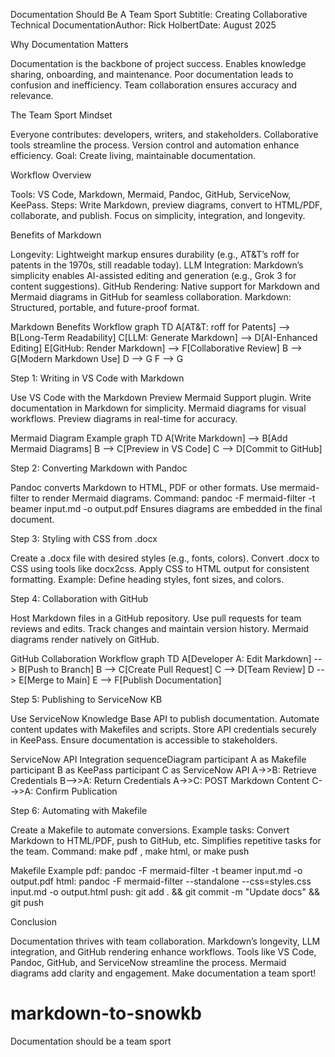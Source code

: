 Documentation Should Be A Team Sport
Subtitle: Creating Collaborative Technical DocumentationAuthor: Rick HolbertDate: August 2025

Why Documentation Matters

Documentation is the backbone of project success.
Enables knowledge sharing, onboarding, and maintenance.
Poor documentation leads to confusion and inefficiency.
Team collaboration ensures accuracy and relevance.


The Team Sport Mindset

Everyone contributes: developers, writers, and stakeholders.
Collaborative tools streamline the process.
Version control and automation enhance efficiency.
Goal: Create living, maintainable documentation.


Workflow Overview

Tools: VS Code, Markdown, Mermaid, Pandoc, GitHub, ServiceNow, KeePass.
Steps: Write Markdown, preview diagrams, convert to HTML/PDF, collaborate, and publish.
Focus on simplicity, integration, and longevity.


Benefits of Markdown

Longevity: Lightweight markup ensures durability (e.g., AT&T’s roff for patents in the 1970s, still readable today).
LLM Integration: Markdown’s simplicity enables AI-assisted editing and generation (e.g., Grok 3 for content suggestions).
GitHub Rendering: Native support for Markdown and Mermaid diagrams in GitHub for seamless collaboration.
Markdown: Structured, portable, and future-proof format.


Markdown Benefits Workflow
graph TD
    A[AT&T: roff for Patents] --> B[Long-Term Readability]
    C[LLM: Generate Markdown] --> D[AI-Enhanced Editing]
    E[GitHub: Render Markdown] --> F[Collaborative Review]
    B --> G[Modern Markdown Use]
    D --> G
    F --> G


Step 1: Writing in VS Code with Markdown

Use VS Code with the Markdown Preview Mermaid Support plugin.
Write documentation in Markdown for simplicity.
Mermaid diagrams for visual workflows.
Preview diagrams in real-time for accuracy.


Mermaid Diagram Example
graph TD
    A[Write Markdown] --> B[Add Mermaid Diagrams]
    B --> C[Preview in VS Code]
    C --> D[Commit to GitHub]


Step 2: Converting Markdown with Pandoc

Pandoc converts Markdown to HTML, PDF or other formats.
Use mermaid-filter to render Mermaid diagrams.
Command: pandoc -F mermaid-filter -t beamer input.md -o output.pdf
Ensures diagrams are embedded in the final document.


Step 3: Styling with CSS from .docx

Create a .docx file with desired styles (e.g., fonts, colors).
Convert .docx to CSS using tools like docx2css.
Apply CSS to HTML output for consistent formatting.
Example: Define heading styles, font sizes, and colors.


Step 4: Collaboration with GitHub

Host Markdown files in a GitHub repository.
Use pull requests for team reviews and edits.
Track changes and maintain version history.
Mermaid diagrams render natively on GitHub.


GitHub Collaboration Workflow
graph TD
    A[Developer A: Edit Markdown] --> B[Push to Branch]
    B --> C[Create Pull Request]
    C --> D[Team Review]
    D --> E[Merge to Main]
    E --> F[Publish Documentation]


Step 5: Publishing to ServiceNow KB

Use ServiceNow Knowledge Base API to publish documentation.
Automate content updates with Makefiles and scripts.
Store API credentials securely in KeePass.
Ensure documentation is accessible to stakeholders.


ServiceNow API Integration
sequenceDiagram
    participant A as Makefile
    participant B as KeePass
    participant C as ServiceNow API
    A->>B: Retrieve Credentials
    B-->>A: Return Credentials
    A->>C: POST Markdown Content
    C-->>A: Confirm Publication


Step 6: Automating with Makefile

Create a Makefile to automate conversions.
Example tasks: Convert Markdown to HTML/PDF, push to GitHub, etc.
Simplifies repetitive tasks for the team.
Command: make pdf , make html, or make push


Makefile Example
pdf:
    pandoc -F mermaid-filter -t beamer input.md -o output.pdf
html:
    pandoc -F mermaid-filter --standalone --css=styles.css input.md -o output.html
push:
    git add . && git commit -m "Update docs" && git push


Conclusion

Documentation thrives with team collaboration.
Markdown’s longevity, LLM integration, and GitHub rendering enhance workflows.
Tools like VS Code, Pandoc, GitHub, and ServiceNow streamline the process.
Mermaid diagrams add clarity and engagement.
Make documentation a team sport!
# markdown-to-snowkb
Documentation should be a team sport
